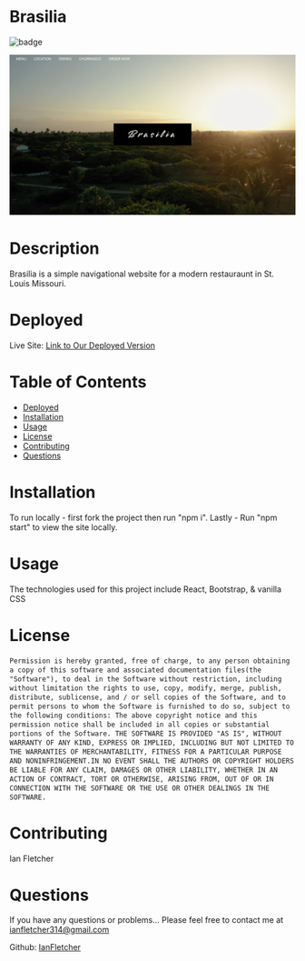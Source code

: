 # Brasilia

![badge](https://img.shields.io/badge/License-MIT-Green)

![hh_home](src/images/brasilia.png)

# Description

Brasilia is a simple navigational website for a modern restauraunt in St. Louis Missouri.

# Deployed

Live Site: [Link to Our Deployed Version](https://ianfletcher314.github.io/brazilianrestaurant/)

# Table of Contents

- [Deployed](#Deployed)
- [Installation](#Installation)
- [Usage](#Usage)
- [License](#License)
- [Contributing](#Contributions-/-Contributors)
- [Questions](#Questions)

# Installation

To run locally - first fork the project then run "npm i".
Lastly - Run "npm start" to view the site locally.

# Usage

The technologies used for this project include React, Bootstrap, & vanilla CSS

# License

    Permission is hereby granted, free of charge, to any person obtaining a copy of this software and associated documentation files(the "Software"), to deal in the Software without restriction, including without limitation the rights to use, copy, modify, merge, publish, distribute, sublicense, and / or sell copies of the Software, and to permit persons to whom the Software is furnished to do so, subject to the following conditions: The above copyright notice and this permission notice shall be included in all copies or substantial portions of the Software. THE SOFTWARE IS PROVIDED "AS IS", WITHOUT WARRANTY OF ANY KIND, EXPRESS OR IMPLIED, INCLUDING BUT NOT LIMITED TO THE WARRANTIES OF MERCHANTABILITY, FITNESS FOR A PARTICULAR PURPOSE AND NONINFRINGEMENT.IN NO EVENT SHALL THE AUTHORS OR COPYRIGHT HOLDERS BE LIABLE FOR ANY CLAIM, DAMAGES OR OTHER LIABILITY, WHETHER IN AN ACTION OF CONTRACT, TORT OR OTHERWISE, ARISING FROM, OUT OF OR IN CONNECTION WITH THE SOFTWARE OR THE USE OR OTHER DEALINGS IN THE SOFTWARE.

# Contributing

Ian Fletcher

# Questions

If you have any questions or problems... Please feel free to contact me at ianfletcher314@gmail.com

Github: [IanFletcher](https://github.com/ianfletcher314)
